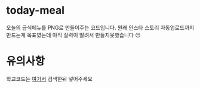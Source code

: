 # today-meal

오늘의 급식메뉴를 PNG로 만들어주는 코드입니다.
원래 인스타 스토리 자동업로드까지 만드는게 목표였는데
아직 실력이 딸려서 만들지못했습니다 😒


# 유의사항


학교코드는 [여기서](https://open.neis.go.kr/portal/data/service/selectServicePage.do?page=1&rows=10&sortColumn=&sortDirection=&infId=OPEN17020190531110010104913&infSeq=1#none) 검색한뒤 넣어주세요
